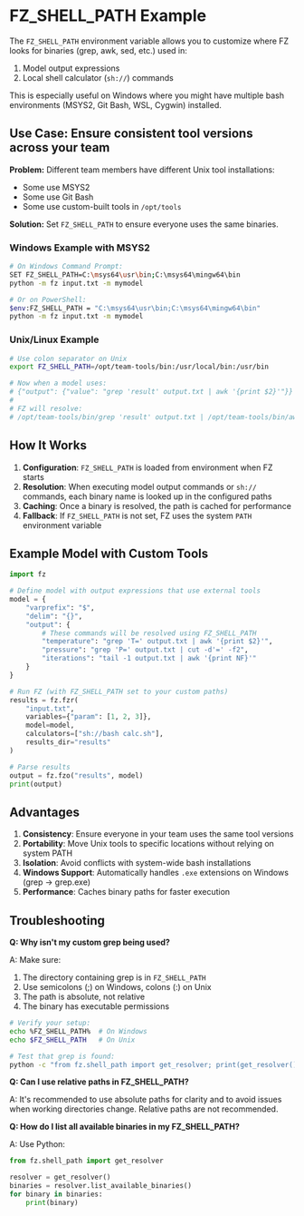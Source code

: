 # FZ_SHELL_PATH Example

The `FZ_SHELL_PATH` environment variable allows you to customize where FZ looks for binaries (grep, awk, sed, etc.) used in:
1. Model output expressions
2. Local shell calculator (`sh://`) commands

This is especially useful on Windows where you might have multiple bash environments (MSYS2, Git Bash, WSL, Cygwin) installed.

## Use Case: Ensure consistent tool versions across your team

**Problem:** Different team members have different Unix tool installations:
- Some use MSYS2
- Some use Git Bash
- Some use custom-built tools in `/opt/tools`

**Solution:** Set `FZ_SHELL_PATH` to ensure everyone uses the same binaries.

### Windows Example with MSYS2

```bash
# On Windows Command Prompt:
SET FZ_SHELL_PATH=C:\msys64\usr\bin;C:\msys64\mingw64\bin
python -m fz input.txt -m mymodel

# Or on PowerShell:
$env:FZ_SHELL_PATH = "C:\msys64\usr\bin;C:\msys64\mingw64\bin"
python -m fz input.txt -m mymodel
```

### Unix/Linux Example

```bash
# Use colon separator on Unix
export FZ_SHELL_PATH=/opt/team-tools/bin:/usr/local/bin:/usr/bin

# Now when a model uses:
# {"output": {"value": "grep 'result' output.txt | awk '{print $2}'"}}
#
# FZ will resolve:
# /opt/team-tools/bin/grep 'result' output.txt | /opt/team-tools/bin/awk '{print $2}'
```

## How It Works

1. **Configuration**: `FZ_SHELL_PATH` is loaded from environment when FZ starts
2. **Resolution**: When executing model output commands or `sh://` commands, each binary name is looked up in the configured paths
3. **Caching**: Once a binary is resolved, the path is cached for performance
4. **Fallback**: If `FZ_SHELL_PATH` is not set, FZ uses the system `PATH` environment variable

## Example Model with Custom Tools

```python
import fz

# Define model with output expressions that use external tools
model = {
    "varprefix": "$",
    "delim": "{}",
    "output": {
        # These commands will be resolved using FZ_SHELL_PATH
        "temperature": "grep 'T=' output.txt | awk '{print $2}'",
        "pressure": "grep 'P=' output.txt | cut -d'=' -f2",
        "iterations": "tail -1 output.txt | awk '{print NF}'"
    }
}

# Run FZ (with FZ_SHELL_PATH set to your custom paths)
results = fz.fzr(
    "input.txt",
    variables={"param": [1, 2, 3]},
    model=model,
    calculators=["sh://bash calc.sh"],
    results_dir="results"
)

# Parse results
output = fz.fzo("results", model)
print(output)
```

## Advantages

1. **Consistency**: Ensure everyone in your team uses the same tool versions
2. **Portability**: Move Unix tools to specific locations without relying on system PATH
3. **Isolation**: Avoid conflicts with system-wide bash installations
4. **Windows Support**: Automatically handles `.exe` extensions on Windows (grep → grep.exe)
5. **Performance**: Caches binary paths for faster execution

## Troubleshooting

**Q: Why isn't my custom grep being used?**

A: Make sure:
1. The directory containing grep is in `FZ_SHELL_PATH`
2. Use semicolons (;) on Windows, colons (:) on Unix
3. The path is absolute, not relative
4. The binary has executable permissions

```bash
# Verify your setup:
echo %FZ_SHELL_PATH%  # On Windows
echo $FZ_SHELL_PATH   # On Unix

# Test that grep is found:
python -c "from fz.shell_path import get_resolver; print(get_resolver().resolve_command('grep'))"
```

**Q: Can I use relative paths in FZ_SHELL_PATH?**

A: It's recommended to use absolute paths for clarity and to avoid issues when working directories change. Relative paths are not recommended.

**Q: How do I list all available binaries in my FZ_SHELL_PATH?**

A: Use Python:

```python
from fz.shell_path import get_resolver

resolver = get_resolver()
binaries = resolver.list_available_binaries()
for binary in binaries:
    print(binary)
```
